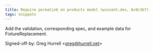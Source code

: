 ```yaml
---
title: Require permalink on products model (wincent.dev, 6c0c3b7)
tags: snippets
---
```


Add the validation, corresponding spec, and example data for FixtureReplacement.

Signed-off-by: Greg Hurrell &lt;greg@hurrell.net&gt;
